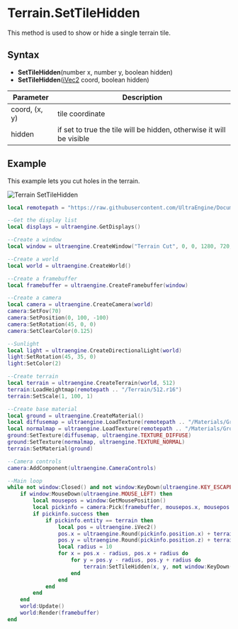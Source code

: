 # Terrain.SetTileHidden

This method is used to show or hide a single terrain tile.

## Syntax

- **SetTileHidden**(number x, number y, boolean hidden)
- **SetTileHidden**([iVec2](iVec2.md) coord, boolean hidden)

| Parameter | Description |
| --- | --- |
| coord, (x, y) | tile coordinate |
| hidden | if set to true the tile will be hidden, otherwise it will be visible |

## Example

This example lets you cut holes in the terrain.

![Terrain SetTileHidden](https://raw.githubusercontent.com/UltraEngine/Documentation/master/Images/terrain_settilehidden.jpg)

```lua
local remotepath = "https://raw.githubusercontent.com/UltraEngine/Documentation/master/Assets"

--Get the display list
local displays = ultraengine.GetDisplays()

--Create a window
local window = ultraengine.CreateWindow("Terrain Cut", 0, 0, 1280, 720, displays[1], ultraengine.WINDOW_CENTER + ultraengine.WINDOW_TITLEBAR)

--Create a world
local world = ultraengine.CreateWorld()

--Create a framebuffer
local framebuffer = ultraengine.CreateFramebuffer(window)

--Create a camera
local camera = ultraengine.CreateCamera(world)
camera:SetFov(70)
camera:SetPosition(0, 100, -100)
camera:SetRotation(45, 0, 0)
camera:SetClearColor(0.125)

--Sunlight
local light = ultraengine.CreateDirectionalLight(world)
light:SetRotation(45, 35, 0)
light:SetColor(2)

--Create terrain
local terrain = ultraengine.CreateTerrain(world, 512)
terrain:LoadHeightmap(remotepath .. "/Terrain/512.r16")
terrain:SetScale(1, 100, 1)

--Create base material
local ground = ultraengine.CreateMaterial()
local diffusemap = ultraengine.LoadTexture(remotepath .. "/Materials/Ground/river_small_rocks_diff_4k.dds")
local normalmap = ultraengine.LoadTexture(remotepath .. "/Materials/Ground/river_small_rocks_nor_gl_4k.dds")
ground:SetTexture(diffusemap, ultraengine.TEXTURE_DIFFUSE)
ground:SetTexture(normalmap, ultraengine.TEXTURE_NORMAL)
terrain:SetMaterial(ground)

--Camera controls
camera:AddComponent(ultraengine.CameraControls)

--Main loop
while not window:Closed() and not window:KeyDown(ultraengine.KEY_ESCAPE) do
    if window:MouseDown(ultraengine.MOUSE_LEFT) then
        local mousepos = window:GetMousePosition()
        local pickinfo = camera:Pick(framebuffer, mousepos.x, mousepos.y)
        if pickinfo.success then
            if pickinfo.entity == terrain then
                local pos = ultraengine.iVec2()
                pos.x = ultraengine.Round(pickinfo.position.x) + terrain.resolution.x / 2
                pos.y = ultraengine.Round(pickinfo.position.z) + terrain.resolution.y / 2
                local radius = 10
                for x = pos.x - radius, pos.x + radius do
                    for y = pos.y - radius, pos.y + radius do
                        terrain:SetTileHidden(x, y, not window:KeyDown(ultraengine.KEY_CONTROL))
                    end
                end
            end
        end
    end
    world:Update()
    world:Render(framebuffer)
end
```
